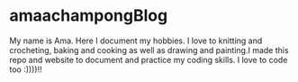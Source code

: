 # amaachampongBlog
My name is Ama. Here I document my hobbies. I love to knitting and crocheting, baking and cooking as well as drawing and painting.I made this repo and website to document and practice my coding skills. I love to code too :))))!!
